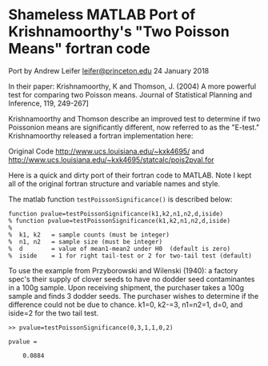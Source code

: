 Shameless MATLAB Port of Krishnamoorthy's "Two Poisson Means" fortran code
==================================================================

Port by Andrew Leifer
leifer@princeton.edu
24 January 2018 

In their paper: Krishnamoorthy, K and Thomson, J. (2004)  A more powerful test for comparing two Poisson means. Journal of  Statistical Planning and Inference, 119, 249-267]

Krishnamoorthy and Thomson describe an improved test to determine if two Poissonion means are significantly different, now referred to as the "E-test." Krishnamoorthy released a fortran implementation here: 

Original Code http://www.ucs.louisiana.edu/~kxk4695/
and http://www.ucs.louisiana.edu/~kxk4695/statcalc/pois2pval.for

Here is a quick and dirty port of  their fortran code to MATLAB. Note I kept all of the original fortran structure and variable names and style. 


The matlab function ```testPoissonSignificance()``` is described below:


```
function pvalue=testPoissonSignificance(k1,k2,n1,n2,d,iside)
% function pvalue=testPoissonSignificance(k1,k2,n1,n2,d,iside)
%
%  k1, k2   = sample counts (must be integer)
%  n1, n2   = sample size (must be integer)
%  d        = value of mean1-mean2 under H0  (default is zero)
%  iside    = 1 for right tail-test or 2 for two-tail test (default)
```


To use the example from Przyborowski and Wilenski (1940): a factory spec's their supply of clover seeds to have no dodder seed contaminantes in a 100g sample. Upon receiving  shipment, the purchaser takes a 100g sample and finds 3 dodder seeds.  The purchaser wishes to determine if the difference could not be due to chance.  k1=0, k2-=3, n1=n2=1, d=0, and iside=2 for the two tail test.

```
>> pvalue=testPoissonSignificance(0,3,1,1,0,2)

pvalue =

    0.0884
```


 